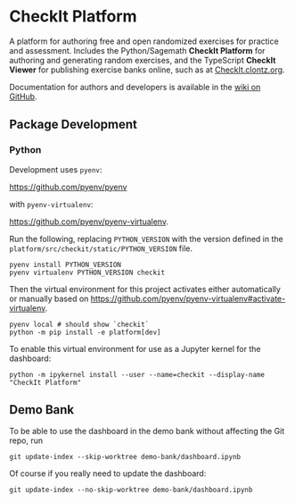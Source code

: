 # CheckIt Platform

A platform for authoring free and open randomized exercises for practice and assessment.
Includes the Python/Sagemath **CheckIt Platform** for authoring and generating random exercises,
and the TypeScript **CheckIt Viewer** for publishing exercise banks online, such as at
[CheckIt.clontz.org](https://checkit.clontz.org).

Documentation for authors and developers
is available in the [wiki on GitHub](https://github.com/StevenClontz/checkit/wiki).

## Package Development

### Python

Development uses `pyenv`:

<https://github.com/pyenv/pyenv>

with `pyenv-virtualenv`:

<https://github.com/pyenv/pyenv-virtualenv>.

Run the following, replacing `PYTHON_VERSION` with the version defined in
the `platform/src/checkit/static/PYTHON_VERSION` file.

```
pyenv install PYTHON_VERSION
pyenv virtualenv PYTHON_VERSION checkit
```

Then the virtual environment for this project activates
either automatically or manually based on
<https://github.com/pyenv/pyenv-virtualenv#activate-virtualenv>.

```
pyenv local # should show `checkit`
python -m pip install -e platform[dev]
```

To enable this virtual environment for use as a Jupyter kernel for
the dashboard:

```
python -m ipykernel install --user --name=checkit --display-name "CheckIt Platform"
```

## Demo Bank

To be able to use the dashboard in the demo bank without affecting the Git repo,
run 

```
git update-index --skip-worktree demo-bank/dashboard.ipynb
```

Of course if you really need to update the dashboard:

```
git update-index --no-skip-worktree demo-bank/dashboard.ipynb
```